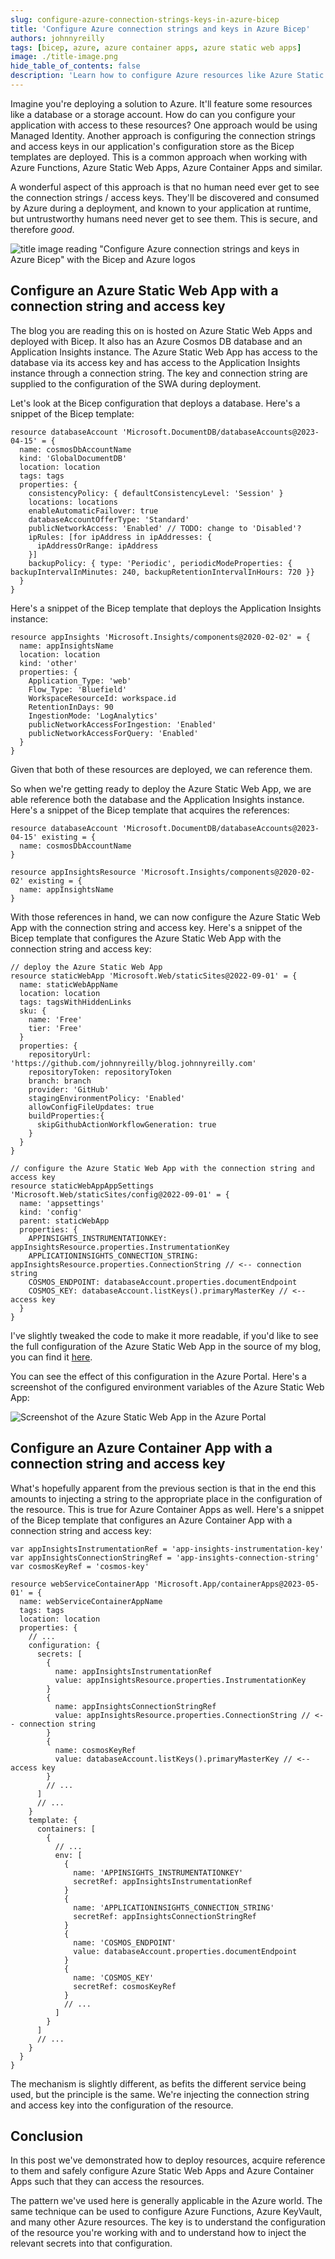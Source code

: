```yaml
---
slug: configure-azure-connection-strings-keys-in-azure-bicep
title: 'Configure Azure connection strings and keys in Azure Bicep'
authors: johnnyreilly
tags: [bicep, azure, azure container apps, azure static web apps]
image: ./title-image.png
hide_table_of_contents: false
description: 'Learn how to configure Azure resources like Azure Static Web Apps and Azure Container Apps with connection strings and access keys in Azure with Bicep.'
---
```


Imagine you're deploying a solution to Azure. It'll feature some resources like a database or a storage account. How do can you configure your application with access to these resources? One approach would be using Managed Identity. Another approach is configuring the connection strings and access keys in our application's configuration store as the Bicep templates are deployed. This is a common approach when working with Azure Functions, Azure Static Web Apps, Azure Container Apps and similar.

A wonderful aspect of this approach is that no human need ever get to see the connection strings / access keys. They'll be discovered and consumed by Azure during a deployment, and known to your application at runtime, but untrustworthy humans need never get to see them. This is secure, and therefore _good_.

![title image reading "Configure Azure connection strings and keys in Azure Bicep" with the Bicep and Azure logos](title-image.png)

<!--truncate-->

## Configure an Azure Static Web App with a connection string and access key

The blog you are reading this on is hosted on Azure Static Web Apps and deployed with Bicep. It also has an Azure Cosmos DB database and an Application Insights instance. The Azure Static Web App has access to the database via its access key and has access to the Application Insights instance through a connection string. The key and connection string are supplied to the configuration of the SWA during deployment.

Let's look at the Bicep configuration that deploys a database. Here's a snippet of the Bicep template:

```bicep
resource databaseAccount 'Microsoft.DocumentDB/databaseAccounts@2023-04-15' = {
  name: cosmosDbAccountName
  kind: 'GlobalDocumentDB'
  location: location
  tags: tags
  properties: {
    consistencyPolicy: { defaultConsistencyLevel: 'Session' }
    locations: locations
    enableAutomaticFailover: true
    databaseAccountOfferType: 'Standard'
    publicNetworkAccess: 'Enabled' // TODO: change to 'Disabled'?
    ipRules: [for ipAddress in ipAddresses: {
      ipAddressOrRange: ipAddress
    }]
    backupPolicy: { type: 'Periodic', periodicModeProperties: { backupIntervalInMinutes: 240, backupRetentionIntervalInHours: 720 }}
  }
}
```

Here's a snippet of the Bicep template that deploys the Application Insights instance:

```bicep
resource appInsights 'Microsoft.Insights/components@2020-02-02' = {
  name: appInsightsName
  location: location
  kind: 'other'
  properties: {
    Application_Type: 'web'
    Flow_Type: 'Bluefield'
    WorkspaceResourceId: workspace.id
    RetentionInDays: 90
    IngestionMode: 'LogAnalytics'
    publicNetworkAccessForIngestion: 'Enabled'
    publicNetworkAccessForQuery: 'Enabled'
  }
}
```

Given that both of these resources are deployed, we can reference them.

So when we're getting ready to deploy the Azure Static Web App, we are able reference both the database and the Application Insights instance. Here's a snippet of the Bicep template that acquires the references:

```bicep
resource databaseAccount 'Microsoft.DocumentDB/databaseAccounts@2023-04-15' existing = {
  name: cosmosDbAccountName
}

resource appInsightsResource 'Microsoft.Insights/components@2020-02-02' existing = {
  name: appInsightsName
}
```

With those references in hand, we can now configure the Azure Static Web App with the connection string and access key. Here's a snippet of the Bicep template that configures the Azure Static Web App with the connection string and access key:

```bicep
// deploy the Azure Static Web App
resource staticWebApp 'Microsoft.Web/staticSites@2022-09-01' = {
  name: staticWebAppName
  location: location
  tags: tagsWithHiddenLinks
  sku: {
    name: 'Free'
    tier: 'Free'
  }
  properties: {
    repositoryUrl: 'https://github.com/johnnyreilly/blog.johnnyreilly.com'
    repositoryToken: repositoryToken
    branch: branch
    provider: 'GitHub'
    stagingEnvironmentPolicy: 'Enabled'
    allowConfigFileUpdates: true
    buildProperties:{
      skipGithubActionWorkflowGeneration: true
    }
  }
}

// configure the Azure Static Web App with the connection string and access key
resource staticWebAppAppSettings 'Microsoft.Web/staticSites/config@2022-09-01' = {
  name: 'appsettings'
  kind: 'config'
  parent: staticWebApp
  properties: {
    APPINSIGHTS_INSTRUMENTATIONKEY: appInsightsResource.properties.InstrumentationKey
    APPLICATIONINSIGHTS_CONNECTION_STRING: appInsightsResource.properties.ConnectionString // <-- connection string
    COSMOS_ENDPOINT: databaseAccount.properties.documentEndpoint
    COSMOS_KEY: databaseAccount.listKeys().primaryMasterKey // <-- access key
  }
}
```

I've slightly tweaked the code to make it more readable, if you'd like to see the full configuration of the Azure Static Web App in the source of my blog, you can find it [here](https://github.com/johnnyreilly/blog.johnnyreilly.com/blob/df2382e31dab82604e98d91f83967b8b559eb507/infra/static-web-app.bicep#L47C1-L57C2).

You can see the effect of this configuration in the Azure Portal. Here's a screenshot of the configured environment variables of the Azure Static Web App:

![Screenshot of the Azure Static Web App in the Azure Portal](screenshot-azure-portal-environment-variables.png)

## Configure an Azure Container App with a connection string and access key

What's hopefully apparent from the previous section is that in the end this amounts to injecting a string to the appropriate place in the configuration of the resource. This is true for Azure Container Apps as well. Here's a snippet of the Bicep template that configures an Azure Container App with a connection string and access key:

```bicep
var appInsightsInstrumentationRef = 'app-insights-instrumentation-key'
var appInsightsConnectionStringRef = 'app-insights-connection-string'
var cosmosKeyRef = 'cosmos-key'

resource webServiceContainerApp 'Microsoft.App/containerApps@2023-05-01' = {
  name: webServiceContainerAppName
  tags: tags
  location: location
  properties: {
    // ...
    configuration: {
      secrets: [
        {
          name: appInsightsInstrumentationRef
          value: appInsightsResource.properties.InstrumentationKey
        }
        {
          name: appInsightsConnectionStringRef
          value: appInsightsResource.properties.ConnectionString // <-- connection string
        }
        {
          name: cosmosKeyRef
          value: databaseAccount.listKeys().primaryMasterKey // <-- access key
        }
        // ...
      ]
      // ...
    }
    template: {
      containers: [
        {
          // ...
          env: [
            {
              name: 'APPINSIGHTS_INSTRUMENTATIONKEY'
              secretRef: appInsightsInstrumentationRef
            }
            {
              name: 'APPLICATIONINSIGHTS_CONNECTION_STRING'
              secretRef: appInsightsConnectionStringRef
            }
            {
              name: 'COSMOS_ENDPOINT'
              value: databaseAccount.properties.documentEndpoint
            }
            {
              name: 'COSMOS_KEY'
              secretRef: cosmosKeyRef
            }
            // ...
          ]
        }
      ]
      // ...
    }
  }
}
```

The mechanism is slightly different, as befits the different service being used, but the principle is the same. We're injecting the connection string and access key into the configuration of the resource.

## Conclusion

In this post we've demonstrated how to deploy resources, acquire reference to them and safely configure Azure Static Web Apps and Azure Container Apps such that they can access the resources.

The pattern we've used here is generally applicable in the Azure world. The same technique can be used to configure Azure Functions, Azure KeyVault, and many other Azure resources. The key is to understand the configuration of the resource you're working with and to understand how to inject the relevant secrets into that configuration.
